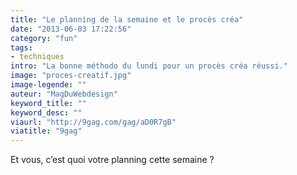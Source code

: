 ```yaml
---
title: "Le planning de la semaine et le procès créa"
date: "2013-06-03 17:22:56"
category: "fun"
tags:
- techniques
intro: "La bonne méthodo du lundi pour un procès créa réussi."
image: "proces-creatif.jpg"
image-legende: ""
auteur: "MagDuWebdesign"
keyword_title: ""
keyword_desc: ""
viaurl: "http://9gag.com/gag/aD0R7gB"
viatitle: "9gag"
---
```


Et vous, c’est quoi votre planning cette semaine ?
